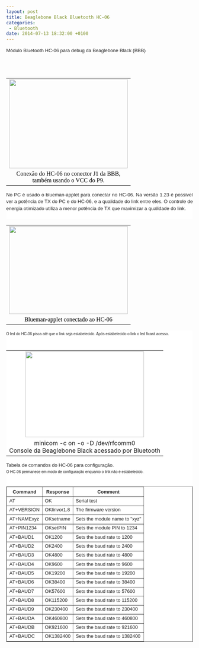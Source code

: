 ```yaml
---
layout: post
title: Beaglebone Black Bluetooth HC-06
categories:
 - Bluetooth
date: 2014-07-13 18:32:00 +0100
---
```


<span style="background-color: white; color: #222222; font-family: Arial, Tahoma, Helvetica, FreeSans, sans-serif; font-size: 13px; line-height: 18.479999542236328px; text-align: justify;">Módulo Bluetooth HC-06 para debug da Beaglebone Black (BBB)&nbsp;</span>  

<div style="orphans: auto; text-align: start; text-indent: 0px; widows: auto;">
<div class="separator" style="-webkit-text-stroke-width: 0px; clear: both; color: black; font-family: 'Times New Roman'; font-size: medium; font-style: normal; font-variant: normal; font-weight: normal; letter-spacing: normal; line-height: normal; text-align: center; text-transform: none; white-space: normal; word-spacing: 0px;">
</div>
<a name="more"></a><br/><br/>
<table align="center" cellpadding="0" cellspacing="0" class="tr-caption-container" style="-webkit-text-stroke-width: 0px; color: black; font-family: 'Times New Roman'; font-size: medium; font-style: normal; font-variant: normal; font-weight: normal; letter-spacing: normal; line-height: normal; margin-left: auto; margin-right: auto; text-align: center; text-transform: none; white-space: normal; word-spacing: 0px;"><tbody>
<tr><td style="text-align: center;"><a href="http://3.bp.blogspot.com/-E5x6nh5ZrXk/U8K-OI8ufnI/AAAAAAAAsXM/x-bh7sfHdG4/s1600/IMG_20140713_141136.jpg" imageanchor="1" style="margin-left: auto; margin-right: auto;"><img border="0" height="240" src="http://3.bp.blogspot.com/-E5x6nh5ZrXk/U8K-OI8ufnI/AAAAAAAAsXM/x-bh7sfHdG4/s1600/IMG_20140713_141136.jpg" width="320"/></a></td></tr>
<tr><td class="tr-caption" style="text-align: center;">Conexão do HC-06 no conector J1 da BBB,<br/>
também usando o VCC do P9.</td></tr>
</tbody></table>
<div style="-webkit-text-stroke-width: 0px; background-color: white; color: #222222; font-family: Arial, Tahoma, Helvetica, FreeSans, sans-serif; font-size: 13px; font-style: normal; font-variant: normal; font-weight: normal; letter-spacing: normal; line-height: 18.479999542236328px; text-align: justify; text-transform: none; white-space: normal; word-spacing: 0px;">
No PC é usado o blueman-applet para conectar no HC-06. Na versão 1.23 é possível ver a potência de TX do PC e do HC-06, e a qualidade do link entre eles. O controle de energia otimizado utiliza a menor potência de TX que maximizar a qualidade do link.&nbsp;</div>
<div align="center" style="-webkit-text-stroke-width: 0px; background-color: white; color: #222222; font-family: Arial, Tahoma, Helvetica, FreeSans, sans-serif; font-size: 13px; font-style: normal; font-variant: normal; font-weight: normal; letter-spacing: normal; line-height: 18.479999542236328px; text-transform: none; white-space: normal; word-spacing: 0px;">
<br/></div>
<table align="center" cellpadding="0" cellspacing="0" class="tr-caption-container" style="-webkit-text-stroke-width: 0px; color: black; font-family: 'Times New Roman'; font-size: medium; font-style: normal; font-variant: normal; font-weight: normal; letter-spacing: normal; line-height: normal; margin-left: auto; margin-right: auto; text-align: center; text-transform: none; white-space: normal; word-spacing: 0px;"><tbody>
<tr><td style="text-align: center;"><a href="http://2.bp.blogspot.com/-1QR03A5wIqs/U8K-s4tXrBI/AAAAAAAAsXU/GYnVThQz8w0/s1600/beaglebone-bluetooth.png" imageanchor="1" style="margin-left: auto; margin-right: auto;"><img border="0" height="237" src="http://2.bp.blogspot.com/-1QR03A5wIqs/U8K-s4tXrBI/AAAAAAAAsXU/GYnVThQz8w0/s1600/beaglebone-bluetooth.png" width="320"/></a></td></tr>
<tr><td class="tr-caption" style="text-align: center;">Blueman-applet conectado ao HC-06</td></tr>
</tbody></table>
<div align="center" style="background-color: white;">
<div style="text-align: justify;">
<span style="color: #222222; font-family: Arial, Tahoma, Helvetica, FreeSans, sans-serif; font-size: x-small;"><span style="line-height: 18.479999542236328px;">O led do HC-06 pisca até que o link seja estabelecido. Após estabelecido o link o led ficará acesso.</span></span></div>
<div style="text-align: justify;">
<span style="color: #222222; font-family: Arial, Tahoma, Helvetica, FreeSans, sans-serif; font-size: x-small;"><span style="line-height: 18.479999542236328px;"><br/></span></span></div>
<table align="center" cellpadding="0" cellspacing="0" class="tr-caption-container" style="margin-left: auto; margin-right: auto; text-align: center;"><tbody>
<tr><td style="text-align: center;"><a href="http://1.bp.blogspot.com/-5ozOnksR7xw/U8LBUEvmJYI/AAAAAAAAsXk/KCacDusq2eM/s1600/beaglebone-bluetooth-minicom.png" imageanchor="1" style="margin-left: auto; margin-right: auto;"><img border="0" height="231" src="http://1.bp.blogspot.com/-5ozOnksR7xw/U8LBUEvmJYI/AAAAAAAAsXk/KCacDusq2eM/s1600/beaglebone-bluetooth-minicom.png" width="320"/></a></td></tr>
<tr><td class="tr-caption" style="text-align: center;">minicom -c on -o -D /dev/rfcomm0<br/>
Console da Beaglebone Black acessado por Bluetooth</td></tr>
</tbody></table>
<div style="text-align: justify;">
<span style="color: #222222; font-family: Arial, Tahoma, Helvetica, FreeSans, sans-serif; font-size: 13px; line-height: 18.479999542236328px;">Tabela de comandos do HC-06 para configuração.</span></div>
<div style="text-align: justify;">
<span style="color: #222222; font-family: Arial, Tahoma, Helvetica, FreeSans, sans-serif; font-size: x-small;"><span style="line-height: 18.479999542236328px;">O HC-06 permanece em modo de configuração enquanto o link não é estabelecido.</span></span></div>
<br/>
<table border="1" style="-webkit-text-stroke-width: 0px; color: #222222; font-family: Arial, Tahoma, Helvetica, FreeSans, sans-serif; font-size: 13px; font-style: normal; font-variant: normal; font-weight: normal; letter-spacing: normal; line-height: 18.479999542236328px; text-transform: none; white-space: normal; word-spacing: 0px;"><tbody>
<tr><th><div style="margin: 0px;">
Command</div>
</th><th><div style="margin: 0px;">
Response</div>
</th><th><div style="margin: 0px;">
Comment</div>
</th></tr>
<tr><td><div style="margin: 0px;">
AT</div>
</td><td><div style="margin: 0px;">
OK</div>
</td><td><div style="margin: 0px;">
Serial test</div>
</td></tr>
<tr><td><div style="margin: 0px;">
AT+VERSION</div>
</td><td><div style="margin: 0px;">
OKlinvor1.8</div>
</td><td><div style="margin: 0px;">
The firmware version</div>
</td></tr>
<tr><td><div style="margin: 0px;">
AT+NAMExyz</div>
</td><td><div style="margin: 0px;">
OKsetname</div>
</td><td><div style="margin: 0px;">
Sets the module name to "xyz"</div>
</td></tr>
<tr><td><div style="margin: 0px;">
AT+PIN1234</div>
</td><td><div style="margin: 0px;">
OKsetPIN</div>
</td><td><div style="margin: 0px;">
Sets the module PIN to 1234</div>
</td></tr>
<tr><td><div style="margin: 0px;">
AT+BAUD1</div>
</td><td><div style="margin: 0px;">
OK1200</div>
</td><td><div style="margin: 0px;">
Sets the baud rate to 1200</div>
</td></tr>
<tr><td><div style="margin: 0px;">
AT+BAUD2</div>
</td><td><div style="margin: 0px;">
OK2400</div>
</td><td><div style="margin: 0px;">
Sets the baud rate to 2400</div>
</td></tr>
<tr><td><div style="margin: 0px;">
AT+BAUD3</div>
</td><td><div style="margin: 0px;">
OK4800</div>
</td><td><div style="margin: 0px;">
Sets the baud rate to 4800</div>
</td></tr>
<tr><td><div style="margin: 0px;">
AT+BAUD4</div>
</td><td><div style="margin: 0px;">
OK9600</div>
</td><td><div style="margin: 0px;">
Sets the baud rate to 9600</div>
</td></tr>
<tr><td><div style="margin: 0px;">
AT+BAUD5</div>
</td><td><div style="margin: 0px;">
OK19200</div>
</td><td><div style="margin: 0px;">
Sets the baud rate to 19200</div>
</td></tr>
<tr><td><div style="margin: 0px;">
AT+BAUD6</div>
</td><td><div style="margin: 0px;">
OK38400</div>
</td><td><div style="margin: 0px;">
Sets the baud rate to 38400</div>
</td></tr>
<tr><td><div style="margin: 0px;">
AT+BAUD7</div>
</td><td><div style="margin: 0px;">
OK57600</div>
</td><td><div style="margin: 0px;">
Sets the baud rate to 57600</div>
</td></tr>
<tr><td><div style="margin: 0px;">
AT+BAUD8</div>
</td><td><div style="margin: 0px;">
OK115200</div>
</td><td><div style="margin: 0px;">
Sets the baud rate to 115200</div>
</td></tr>
<tr><td><div style="margin: 0px;">
AT+BAUD9</div>
</td><td><div style="margin: 0px;">
OK230400</div>
</td><td><div style="margin: 0px;">
Sets the baud rate to 230400</div>
</td></tr>
<tr><td><div style="margin: 0px;">
AT+BAUDA</div>
</td><td><div style="margin: 0px;">
OK460800</div>
</td><td><div style="margin: 0px;">
Sets the baud rate to 460800</div>
</td></tr>
<tr><td><div style="margin: 0px;">
AT+BAUDB</div>
</td><td><div style="margin: 0px;">
OK921600</div>
</td><td><div style="margin: 0px;">
Sets the baud rate to 921600</div>
</td></tr>
<tr><td><div style="margin: 0px;">
AT+BAUDC</div>
</td><td><div style="margin: 0px;">
OK1382400</div>
</td><td><div style="margin: 0px;">
Sets the baud rate to 1382400</div>
</td></tr>
</tbody></table>
</div>
</div>